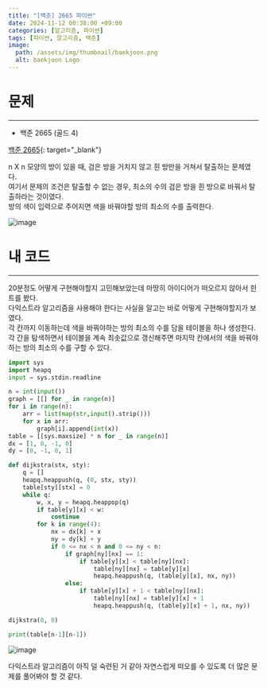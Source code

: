 ```yaml
---
title: "[백준] 2665 파이썬"
date: 2024-11-12 00:38:00 +09:00
categories: [알고리즘, 파이썬]
tags: [파이썬, 알고리즘, 백준]
image:
  path: /assets/img/thumbnail/baekjoon.png
  alt: baekjoon Logo
---
```

# 문제
---
- 백준 2665 (골드 4)

[백준 2665](https://www.acmicpc.net/problem/2665){: target="_blank"}

n X n 모양의 방이 있을 때, 검은 방을 거치지 않고 흰 방만을 거쳐서 탈출하는 문제였다.   
여기서 문제의 조건은 탈출할 수 없는 경우, 최소의 수의 검은 방을 흰 방으로 바꿔서 탈출하라는 것이였다.   
방의 색이 입력으로 주어지면 색을 바꿔야할 방의 최소의 수를 출력한다.   

![image](https://github.com/user-attachments/assets/2d37f762-1539-42dc-89c3-8540232be129)

# 내 코드
---
20분정도 어떻게 구현해야할지 고민해보았는데 마땅히 아이디어가 떠오르지 않아서 힌트를 봤다.   
다익스트라 알고리즘을 사용해야 한다는 사실을 알고는 바로 어떻게 구현해야할지가 보였다.   
각 칸까지 이동하는데 색을 바꿔야하는 방의 최소의 수를 담을 테이블을 하나 생성한다.   
각 간을 탐색하면서 테이블을 계속 최솟값으로 갱신해주면 마지막 칸에서의 색을 바꿔야하는 방의 최소의 수를 구할 수 있다.   

```python
import sys
import heapq
input = sys.stdin.readline

n = int(input())
graph = [[] for _ in range(n)]
for i in range(n):
    arr = list(map(str,input().strip()))
    for x in arr:
        graph[i].append(int(x))
table = [[sys.maxsize] * n for _ in range(n)]
dx = [1, 0, -1, 0]
dy = [0, -1, 0, 1]

def dijkstra(stx, sty):
    q = []
    heapq.heappush(q, (0, stx, sty))
    table[sty][stx] = 0
    while q:
        w, x, y = heapq.heappop(q)
        if table[y][x] < w:
            continue
        for k in range(4):
            nx = dx[k] + x
            ny = dy[k] + y
            if 0 <= nx < n and 0 <= ny < n:
                if graph[ny][nx] == 1:
                    if table[y][x] < table[ny][nx]:
                        table[ny][nx] = table[y][x]
                        heapq.heappush(q, (table[y][x], nx, ny))
                else:
                    if table[y][x] + 1 < table[ny][nx]:
                        table[ny][nx] = table[y][x] + 1
                        heapq.heappush(q, (table[y][x] + 1, nx, ny))

dijkstra(0, 0)

print(table[n-1][n-1])
```

![image](https://github.com/user-attachments/assets/3f26cb41-2226-4f73-97d3-a21ed4f2cd87)

다익스트라 알고리즘이 아직 덜 숙련된 거 같아 자연스럽게 떠오를 수 있도록 더 많은 문제를 풀어봐야 할 것 같다.   
